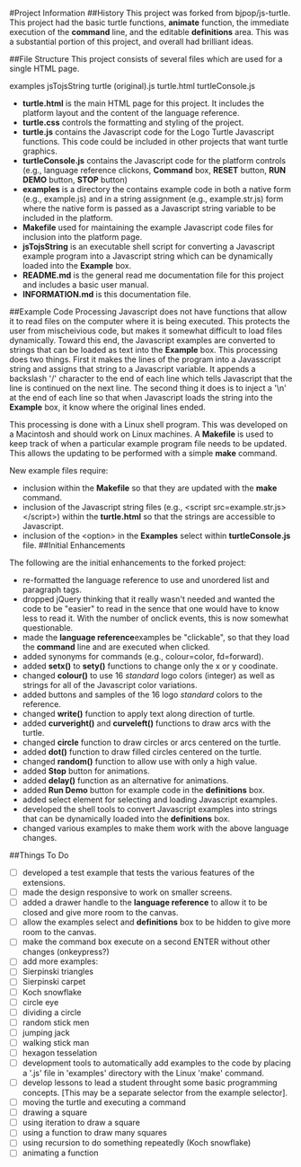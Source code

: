 #Project Information
##History
This project was forked from bjpop/js-turtle. This project had the basic turtle functions,
**animate** function,
the immediate execution of the **command** line, and the editable **definitions** area. This was a
substantial portion of this project, and overall had brilliant ideas.

##File Structure
This project consists of several files which are used for a single HTML page.

examples		jsTojsString		turtle (original).js	turtle.html		turtleConsole.js
- **turtle.html** is the main HTML page for this project. It includes the platform layout and the
content of the language reference.
- **turtle.css** controls the formatting and styling of the project.
- **turtle.js** contains the Javascript code for the Logo Turtle Javascript functions. This code could
be included in other projects that want turtle graphics.
- **turtleConsole.js** contains the Javascript code for the platform controls (e.g., language reference
clickons, **Command** box, **RESET** button, **RUN DEMO** button, **STOP** button)
- **examples** is a directory the contains example code in both a native form (e.g., example.js) and
in a string assignment (e.g., example.str.js) form where the
native form is passed as a Javascript string variable to be included in the platform.
- **Makefile** used for maintaining the example Javascript code files for inclusion into the
platform page.
- **jsTojsString** is an executable shell script for converting a Javascript example program into a
Javascript string which can be dynamically loaded into the **Example** box.
- **README.md** is the general read me documentation file for this project and includes a basic user manual.
- **INFORMATION.md** is this documentation file.

##Example Code Processing
Javascript does not have functions that allow it to read files on the computer where it is
being executed. This protects the user from mischeivious code, but makes it somewhat difficult
to load files dynamically. Toward this end, the Javascript examples are converted to strings
that can be loaded as text into the **Example** box. This processing does two things. First it
makes the lines of the program into a Javasscript string and assigns that string to a Javascript
variable. It appends a backslash '/' character to the end of each line which tells Javascript that
the line is continued on the next line. The second thing it does is to inject a '\n' at the end
of each line so that when Javascript loads the string into the **Example** box, it know where the
original lines ended.

This processing is done with a Linux shell program. This was developed on a Macintosh and should
work on Linux machines. A **Makefile** is used to keep track of when a particular example program file
needs to be updated. This allows the updating to be performed with a simple **make** command.

New example files require:
- inclusion within the **Makefile** so that they are updated with the **make** command.
- inclusion of the Javascript string files (e.g., &lt;script src=example.str.js>&lt;/script>) within the **turtle.html**
so that the strings are accessible to Javascript.
- inclusion of the &lt;option> in the **Examples** select within **turtleConsole.js** file.
##Initial Enhancements

The following are the initial enhancements to the forked project:
* re-formatted the language reference to use and unordered list and paragraph tags.
* dropped jQuery thinking that it really wasn't needed and wanted the code to be "easier"
to read in the sence that one would have to know less to read it. With the number of onclick
events, this is now somewhat questionable.
* made the **language reference**examples be "clickable", so that they load the **command** line
and are executed when clicked.
* added synonyms for commands (e.g., colour=color, fd=forward).
* added **setx()** to **sety()** functions to change only the x or y coodinate.
* changed **colour()** to use 16 *standard* logo colors (integer) as well as strings for
all of the Javascript color variations.
* added buttons and samples of the 16 logo *standard* colors to the reference.
* changed **write()** function to apply text along direction of turtle.
* added **curveright()** and **curveleft()** functions to draw arcs with the turtle.
* changed **circle** function to draw circles or arcs centered on the turtle.
* added **dot()** function to draw filled circles centered on the turtle.
* changed **random()** function to allow use with only a high value.
* added **Stop** button for animations.
* added **delay()** function as an alternative for animations.
* added **Run Demo** button for example code in the **definitions** box.
* added select element for selecting and loading Javascript examples.
* developed the shell tools to convert Javascript examples into strings that can be
dynamically loaded into the **definitions** box.
* changed various examples to make them work with the above language changes.


##Things To Do
- [ ] developed a test example that tests the various features of the extensions.
- [ ] made the design responsive to work on smaller screens.
- [ ] added a drawer handle to the **language reference** to allow it to be closed and give
more room to the canvas.
- [ ] allow the examples select and **definitions** box to be hidden to give more room to the canvas.
- [ ] make the command box execute on a second ENTER without other changes (onkeypress?)
- [ ] add more examples:
 - [ ] Sierpinski triangles
 - [ ] Sierpinski carpet
 - [ ] Koch snowflake
 - [ ] circle eye
 - [ ] dividing a circle
 - [ ] random stick men
 - [ ] jumping jack
 - [ ] walking stick man
 - [ ] hexagon tesselation
- [ ] development tools to automatically add examples to the code by placing a '.js' file in 
'examples' directory with the Linux 'make' command.
- [ ] develop lessons to lead a student throught some basic programming concepts. [This may be a
separate selector from the example selector].
 - [ ] moving the turtle and executing a command
 - [ ] drawing a square
 - [ ] using iteration to draw a square
 - [ ] using a function to draw many squares
 - [ ] using recursion to do something repeatedly (Koch snowflake)
 - [ ] animating a function